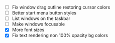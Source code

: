  - [ ] Fix window drag outline restoring cursor colors
 - [ ] Better start menu button styles
 - [ ] List windows on the taskbar
 - [ ] Make windows focusable
 - [x] More font sizes
 - [x] Fix text rendering non 100% opacity bg colors